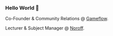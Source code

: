 ### Hello World 👋

Co-Founder & Community Relations @ [Gameflow](https://gameflow.tv/).

Lecturer & Subject Manager @ [Noroff](https://www.noroff.no/en/studies/vocational-school/front-end-development).
